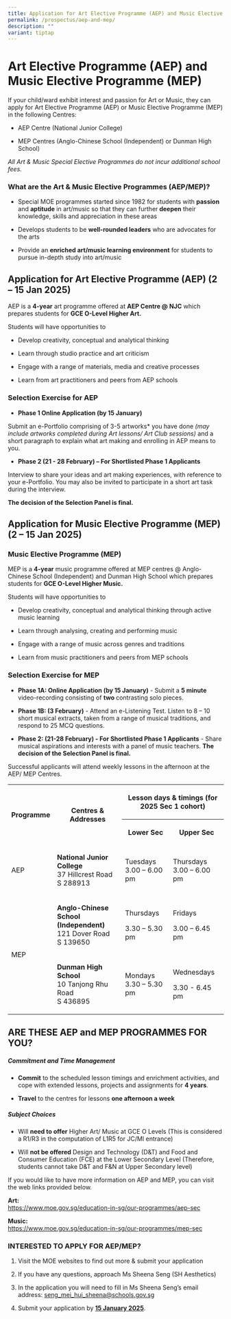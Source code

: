 ```yaml
---
title: Application for Art Elective Programme (AEP) and Music Elective Programme (MEP)
permalink: /prospectus/aep-and-mep/
description: ""
variant: tiptap
---
```

<h1>Art Elective Programme (AEP) and Music Elective Programme (MEP)</h1>
<p>If your child/ward exhibit interest and passion for Art or Music, they
can apply for Art Elective Programme (AEP) or Music Elective Programme
(MEP) in the following Centres:</p>
<ul data-tight="true" class="tight">
<li>
<p>AEP Centre (National Junior College)</p>
</li>
<li>
<p>MEP Centres (Anglo-Chinese School (Independent) or Dunman High School)</p>
</li>
</ul>
<p><em>All Art &amp; Music Special Elective Programmes do not incur additional school fees.</em>
</p>
<h3><strong>What are the Art &amp; Music Elective Programmes (AEP/MEP)?</strong></h3>
<ul data-tight="true" class="tight">
<li>
<p>Special MOE programmes started since 1982 for students with <strong>passion</strong> and <strong>aptitude</strong> in
art/music so that they can further<strong> deepen</strong> their knowledge,
skills and appreciation in these areas</p>
</li>
<li>
<p>Develops students to be <strong>well-rounded leaders</strong> who are advocates
for the arts</p>
</li>
<li>
<p>Provide an <strong>enriched art/music learning environment</strong> for
students to pursue in-depth study into art/music</p>
</li>
</ul>
<h2><strong>Application for Art Elective Programme (AEP) (2 – 15 Jan 2025)</strong></h2>
<p>AEP is a <strong>4-year</strong> art programme offered at <strong>AEP Centre @ NJC</strong> which
prepares students for <strong>GCE O-Level Higher Art.</strong>
</p>
<p>Students will have opportunities to</p>
<ul data-tight="true" class="tight">
<li>
<p>Develop creativity, conceptual and analytical thinking</p>
</li>
<li>
<p>Learn through studio practice and art criticism</p>
</li>
<li>
<p>Engage with a range of materials, media and creative processes</p>
</li>
<li>
<p>Learn from art practitioners and peers from AEP schools</p>
</li>
</ul>
<p></p>
<h3><strong>Selection Exercise for AEP</strong></h3>
<ul data-tight="true" class="tight">
<li>
<p><strong>Phase 1 Online Application (by 15 January)</strong>
</p>
</li>
</ul>
<p>Submit an e-Portfolio comprising of 3-5 artworks* you have done <em>(may include artworks completed during Art lessons/ Art Club sessions)</em> and
a short paragraph to explain what art making and enrolling in AEP means
to you.</p>
<ul data-tight="true" class="tight">
<li>
<p><strong>Phase 2 (21 - 28 February) – For Shortlisted Phase 1 Applicants</strong>
</p>
</li>
</ul>
<p>Interview to share your ideas and art making experiences, with reference
to your e-Portfolio. You may also be invited to participate in a short
art task during the interview.</p>
<p><strong>The decision of the Selection Panel is final.</strong>
</p>
<p></p>
<h2><strong>Application for Music Elective Programme (MEP) (2 – 15 Jan 2025)</strong></h2>
<h3>Music Elective Programme (MEP)</h3>
<p>MEP is a <strong>4-year</strong> music programme offered at MEP centres
@ Anglo-Chinese School (Independent) and Dunman High School which prepares
students for <strong>GCE O-Level Higher Music.</strong>
</p>
<p>Students will have opportunities to</p>
<ul data-tight="true" class="tight">
<li>
<p>Develop creativity, conceptual and analytical thinking through active
music learning</p>
</li>
<li>
<p>Learn through analysing, creating and performing music</p>
</li>
<li>
<p>Engage with a range of music across genres and traditions</p>
</li>
<li>
<p>Learn from music practitioners and peers from MEP schools</p>
</li>
</ul>
<h3><strong>Selection Exercise for MEP</strong></h3>
<ul data-tight="true" class="tight">
<li>
<p><strong>Phase 1A: Online Application (by 15 January)</strong> - Submit
a <strong>5 minute</strong> video-recording consisting of <strong>two </strong>contrasting
solo pieces.</p>
</li>
<li>
<p><strong>Phase 1B: (3 February)</strong> - Attend an e-Listening Test. Listen
to 8 – 10 short musical extracts, taken from a range of musical traditions,
and respond to 25 MCQ questions.</p>
</li>
<li>
<p><strong>Phase 2: (21-28 February) - For Shortlisted Phase 1 Applicants</strong> -
Share musical aspirations and interests with a panel of music teachers. <strong>The decision of the Selection Panel is final.</strong>
</p>
</li>
</ul>
<p></p>
<p>Successful applicants will attend weekly lessons in the afternoon at the
AEP/ MEP Centres.</p>
<table style="minWidth: 100px">
<colgroup>
<col>
<col>
<col>
<col>
</colgroup>
<tbody>
<tr>
<th rowspan="2" colspan="1">
<p>Programme</p>
</th>
<th rowspan="2" colspan="1">
<p>Centres &amp; Addresses</p>
</th>
<th rowspan="1" colspan="2">
<p>Lesson days &amp; timings (for 2025 Sec 1 cohort)</p>
</th>
</tr>
<tr>
<th rowspan="1" colspan="1">
<p>Lower Sec</p>
</th>
<th rowspan="1" colspan="1">
<p>Upper Sec</p>
</th>
</tr>
<tr>
<td rowspan="1" colspan="1">
<p>AEP</p>
</td>
<td rowspan="1" colspan="1">
<p><strong>National Junior College</strong>
<br>37 Hillcrest Road S 288913</p>
</td>
<td rowspan="1" colspan="1">
<p>Tuesdays
<br>3.00 – 6.00 pm</p>
</td>
<td rowspan="1" colspan="1">
<p>Thursdays
<br>3.00 – 6.00 pm</p>
</td>
</tr>
<tr>
<td rowspan="2" colspan="1">
<p>MEP</p>
</td>
<td rowspan="1" colspan="1">
<p><strong>Anglo-Chinese School (Independent)</strong>
<br>121 Dover Road
<br>S 139650</p>
</td>
<td rowspan="1" colspan="1">
<p>Thursdays</p>
<p>3.30 – 5.30 pm</p>
</td>
<td rowspan="1" colspan="1">
<p>Fridays</p>
<p>3.00 – 6.45 pm</p>
</td>
</tr>
<tr>
<td rowspan="1" colspan="1">
<p><strong>Dunman High School</strong>
<br>10 Tanjong Rhu Road
<br>S 436895</p>
</td>
<td rowspan="1" colspan="1">
<p>Mondays
<br>3.30 – 5.30 pm</p>
</td>
<td rowspan="1" colspan="1">
<p>Wednesdays</p>
<p>3.30 - 6.45 pm</p>
</td>
</tr>
</tbody>
</table>
<h2><strong>ARE THESE AEP and MEP PROGRAMMES FOR YOU?</strong></h2>
<h5><strong>Commitment and Time Management</strong></h5>
<ul data-tight="true" class="tight">
<li>
<p><strong>Commit</strong>&nbsp;to the scheduled lesson timings and enrichment
activities, and cope with extended lessons, projects and assignments for&nbsp;<strong>4 years</strong>.</p>
</li>
<li>
<p><strong>Travel</strong>&nbsp;to the centres for lessons&nbsp;<strong>one afternoon a week</strong>
</p>
</li>
</ul>
<h5><strong>Subject Choices</strong></h5>
<ul data-tight="true" class="tight">
<li>
<p>Will&nbsp;<strong>need to offer</strong>&nbsp;Higher Art/ Music at GCE
O Levels (This is considered a R1/R3 in the computation of L1R5 for JC/MI
entrance)</p>
</li>
<li>
<p>Will&nbsp;<strong>not be offered</strong>&nbsp;Design and Technology (D&amp;T)
and Food and Consumer Education (FCE) at the Lower Secondary Level (Therefore,
students cannot take D&amp;T and F&amp;N at Upper Secondary level)</p>
</li>
</ul>
<p>If you would like to have more information on AEP and MEP, you can visit
the web links provided below.</p>
<p><strong>Art: </strong>
<br><a href="https://www.moe.gov.sg/education-in-sg/our-programmes/aep-sec" rel="noopener noreferrer nofollow" target="_blank">https://www.moe.gov.sg/education-in-sg/our-programmes/aep-sec</a>
</p>
<p><strong>Music: </strong>
<br><a href="https://www.moe.gov.sg/education-in-sg/our-programmes/mep-sec" rel="noopener noreferrer nofollow" target="_blank">https://www.moe.gov.sg/education-in-sg/our-programmes/mep-sec</a>
</p>
<p></p>
<h3>INTERESTED TO APPLY FOR AEP/MEP?</h3>
<ol data-tight="true" class="tight">
<li>
<p>Visit the MOE websites to find out more &amp; submit your application</p>
</li>
<li>
<p>If you have any questions, approach Ms Sheena Seng (SH Aesthetics)</p>
</li>
<li>
<p>In the application you will need to fill in Ms Sheena Seng’s email address:
<a href="mailto:seng_mei_hui_sheena@schools.gov.sg" rel="noopener noreferrer nofollow" target="_blank">seng_mei_hui_sheena@schools.gov.sg</a>
</p>
</li>
<li>
<p>Submit your application by <strong><u>15 January 2025</u></strong>.</p>
</li>
</ol>
<p></p>